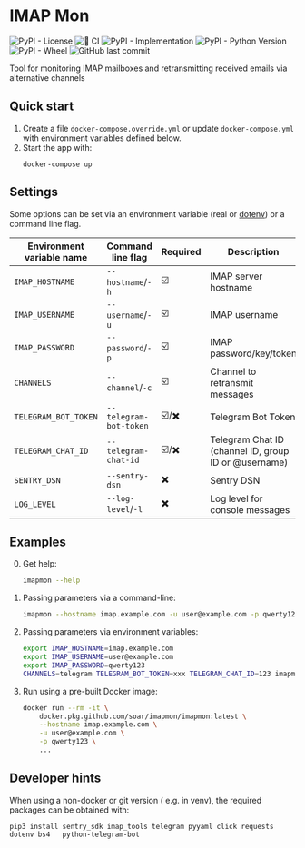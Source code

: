 # IMAP Mon

![PyPI - License](https://img.shields.io/pypi/l/imapmon)
![🐍 CI](https://github.com/soar/imapmon/workflows/%F0%9F%90%8D%20CI/badge.svg?branch=master)
![PyPI - Implementation](https://img.shields.io/pypi/implementation/imapmon)
![PyPI - Python Version](https://img.shields.io/pypi/pyversions/imapmon)
![PyPI - Wheel](https://img.shields.io/pypi/wheel/imapmon)
![GitHub last commit](https://img.shields.io/github/last-commit/soar/imapmon)

Tool for monitoring IMAP mailboxes and retransmitting received emails via alternative channels

## Quick start

1. Create a file `docker-compose.override.yml` or update `docker-compose.yml` with environment variables defined below.
2. Start the app with:
    ```shell
    docker-compose up
    ```

## Settings

Some options can be set via an environment variable (real or [dotenv](https://github.com/theskumar/python-dotenv)) or a command line flag.

| Environment variable name | Command line flag | Required | Description |
| --- | --- | --- | --- |
| `IMAP_HOSTNAME` | `--hostname`/`-h` | ☑️ | IMAP server hostname |
| `IMAP_USERNAME` | `--username`/`-u` | ☑️ | IMAP username |
| `IMAP_PASSWORD` | `--password`/`-p` | ☑️ | IMAP password/key/token |
| `CHANNELS` | `--channel`/`-c` | ☑️ | Channel to retransmit messages |
| `TELEGRAM_BOT_TOKEN` | `--telegram-bot-token` | ☑️/✖️ | Telegram Bot Token |
| `TELEGRAM_CHAT_ID` | `--telegram-chat-id` | ☑️/✖️ | Telegram Chat ID (channel ID, group ID or @username) |
| `SENTRY_DSN` | `--sentry-dsn` | ✖️ | Sentry DSN |
| `LOG_LEVEL` | `--log-level`/`-l` | ✖️ | Log level for console messages |

## Examples

0. Get help:
    ```bash
    imapmon --help
    ```
1. Passing parameters via a command-line:
    ```bash
    imapmon --hostname imap.example.com -u user@example.com -p qwerty123 -c telegram --telegram-bot-token "1234567890:EtneWwZtnEibpH6WZVsnZimbPXZLRurw" --telegram-chat-id "12345678"
    ```
2. Passing parameters via environment variables:
    ```bash
    export IMAP_HOSTNAME=imap.example.com
    export IMAP_USERNAME=user@example.com
    export IMAP_PASSWORD=qwerty123
    CHANNELS=telegram TELEGRAM_BOT_TOKEN=xxx TELEGRAM_CHAT_ID=123 imapmon
    ```
3. Run using a pre-built Docker image:
    ```bash
    docker run --rm -it \
        docker.pkg.github.com/soar/imapmon/imapmon:latest \
        --hostname imap.example.com \
        -u user@example.com \
        -p qwerty123 \
        ...
    ```
## Developer hints

When using a non-docker or git version ( e.g. in venv), the required packages can be obtained with:
```
pip3 install sentry_sdk imap_tools telegram pyyaml click requests dotenv bs4   python-telegram-bot
```
